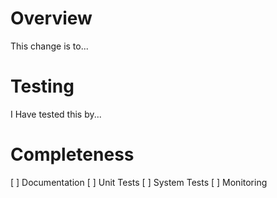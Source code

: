 # Overview

This change is to...


# Testing

I Have tested this by...

# Completeness

[ ] Documentation
[ ] Unit Tests
[ ] System Tests
[ ] Monitoring

